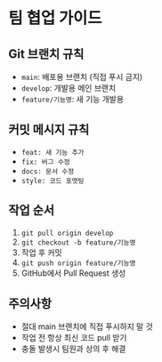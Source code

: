 # 팀 협업 가이드

## Git 브랜치 규칙
- `main`: 배포용 브랜치 (직접 푸시 금지)
- `develop`: 개발용 메인 브랜치
- `feature/기능명`: 새 기능 개발용

## 커밋 메시지 규칙
- `feat: 새 기능 추가`
- `fix: 버그 수정`
- `docs: 문서 수정`
- `style: 코드 포맷팅`

## 작업 순서
1. `git pull origin develop`
2. `git checkout -b feature/기능명`
3. 작업 후 커밋
4. `git push origin feature/기능명`
5. GitHub에서 Pull Request 생성

## 주의사항
- 절대 main 브랜치에 직접 푸시하지 말 것
- 작업 전 항상 최신 코드 pull 받기
- 충돌 발생시 팀원과 상의 후 해결
